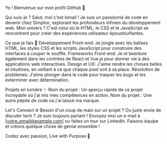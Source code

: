 Yo ! Bienvenue sur mon profil GitHub 🚀

Qui suis-je ?
Salut, moi c'est Ismail ! Je suis un passionné de code en devenir chez Simplon, explorant les profondeurs infinies du développement web. Mon univers ? C'est celui où le HTML, le CSS et le JavaScript se rencontrent pour créer des expériences utilisateur époustouflantes.

Ce que je fais 🔧
Développement Front-end: Je jongle avec les balises HTML, les styles CSS et les scripts JavaScript pour construire des interfaces à couper le souffle.
Frameworks Front-end: Je m'aventure également dans les contrées de React et Vue.js pour donner vie à des applications web interactives.
Design et UX: J'aime rendre les choses belles et intuitives, en veillant à ce que chaque pixel soit à sa place.
Résolution de problèmes: J'aime plonger dans le code pour traquer les bugs et les exterminer avec détermination.

Projets en lumière ✨
Nom du projet : Un aperçu rapide de ce projet incroyable où j'ai mis mes compétences en action.
Nom du projet : Une autre pépite de code où j'ai laissé ma marque.

Let's Connect 🌐
Besoin d'un coup de main sur un projet ? Ou juste envie de discuter tech ? Je suis toujours partant ! Envoyez-moi un e-mail à [votre_email@example.com] ou faites un tour sur LinkedIn. Faisons équipe et créons quelque chose de génial ensemble !

Codez avec passion, Live with Purpose 🌟
